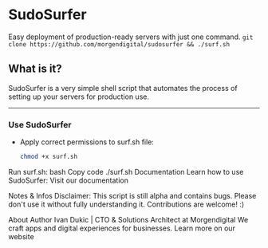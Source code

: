# SudoSurfer
Easy deployment of production-ready servers with just one command.
`git clone https://github.com/morgendigital/sudosurfer && ./surf.sh`

## What is it?
SudoSurfer is a very simple shell script that automates the process of setting up your servers for production use. 

---

### Use SudoSurfer
- Apply correct permissions to surf.sh file:
  ```bash
  chmod +x surf.sh
Run surf.sh:
bash
Copy code
./surf.sh
Documentation
Learn how to use SudoSurfer:
Visit our documentation

Notes & Infos
Disclaimer:
This script is still alpha and contains bugs.
Please don't use it without fully understanding it.
Contributions are welcome! :)

About Author
Ivan Dukic | CTO & Solutions Architect at Morgendigital
We craft apps and digital experiences for businesses.
Learn more on our website

